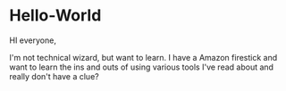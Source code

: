 # Hello-World

HI everyone,

I'm not technical wizard, but want to learn.  I have a Amazon firestick and want to learn the ins and outs of using various tools I've read about and really don't have a clue?
